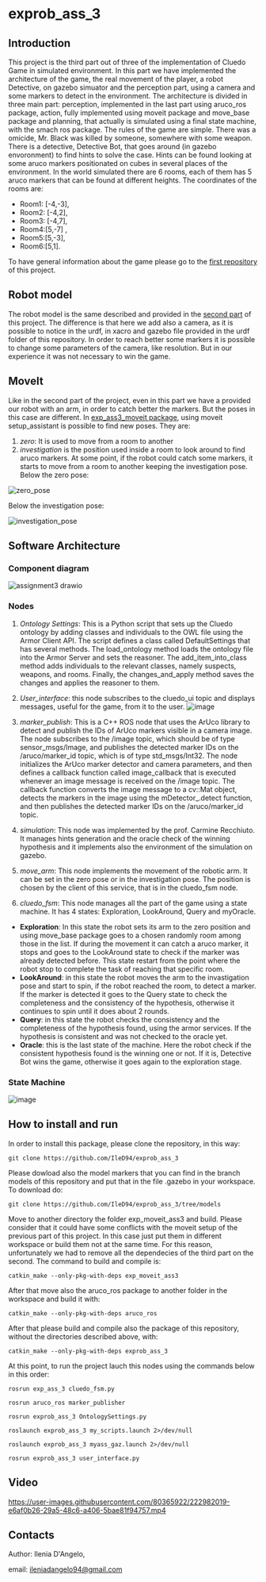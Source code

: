 # exprob_ass_3

## Introduction 
This project is the third part out of three of the implementation of Cluedo Game in simulated environment. In this part we have implemented the architecture of the game, the real movement of the player, a robot Detective, on gazebo simuator and the perception part, using a camera and some markers to detect in the environment. The architecture is divided in three main part: perception, implemented in the last part using aruco_ros package, action, fully implemented using moveit package and move_base package and planning, that actually is simulated using a final state machine, with the smach ros package. 
The rules of the game are simple. There was a omicide, Mr. Black was killed by someone, somewhere with some weapon. There is a detective, Detective Bot, that goes around (in gazebo envoronment) to find hints to solve the case. Hints can be found looking at some aruco markers positionated on cubes in several places of the environment. In the world simulated there are 6 rooms, each of them has 5 aruco markers that can be found at different heights.
The coordinates of the rooms are: 

- Room1: [-4,-3], 
- Room2: [-4,2], 
- Room3: [-4,7], 
- Room4:[5,-7] , 
- Room5:[5,-3], 
- Room6:[5,1].

To have general information about the game please go to the [first repository](https://github.com/IleD94/exprob_ass_1) of this project.

## Robot model
The robot model is the same described and provided in the [second part](https://github.com/IleD94/exprob_ass_2) of this project. The difference is that here we add also a camera, as it is possible to notice in the urdf, in xacro and gazebo file provided in the urdf folder of this repository. In order to reach better some markers it is possible to change some parameters of the camera, like resolution. But in our experience it was not necessary to win the game.

## MoveIt
Like in the second part of the project, even in this part we have a provided our robot with an arm, in order to catch better the markers. But the poses in this case are different. In [exp_ass3_moveit package](https://github.com/IleD94/exprob_ass_3/tree/main/exp_ass3_moveit), using moveit setup_assistant is possible to find new poses. They are:
1. *zero*: It is used to move from a room to another
2. *investigation* is the position used inside a room to look around to find aruco markers. At some point, if the robot could catch some markers, it starts to move from a room to another keeping the investigation pose.
Below the zero pose:

![zero_pose](https://user-images.githubusercontent.com/80365922/222979884-4b90011d-6ff3-4921-8206-b265f232ae3c.png)

Below the investigation pose:

![investigation_pose](https://user-images.githubusercontent.com/80365922/222979891-8eb79df3-8489-4738-943b-d4cb5e0489b5.png)


## Software Architecture
### Component diagram
![assignment3 drawio](https://user-images.githubusercontent.com/80365922/222980019-e6d07e6c-22a4-4567-b6e1-b9b866cd6ee3.png)
### Nodes
1. *Ontology Settings*: This is a Python script that sets up the Cluedo ontology by adding classes and individuals to the OWL file using the Armor Client API. The script defines a class called DefaultSettings that has several methods. The load_ontology method loads the ontology file into the Armor Server and sets the reasoner. The add_item_into_class method adds individuals to the relevant classes, namely suspects, weapons, and rooms. Finally, the changes_and_apply method saves the changes and applies the reasoner to them.
2. *User_interface*: this node subscribes to the cluedo_ui topic and displays messages, useful for the game, from it to the user.
![image](https://user-images.githubusercontent.com/80365922/222980993-2b43e26f-4301-44c2-9598-89b931e710ac.png)

3. *marker_publish*: This is a C++ ROS node that uses the ArUco library to detect and publish the IDs of ArUco markers visible in a camera image. The node subscribes to the /image topic, which should be of type sensor_msgs/Image, and publishes the detected marker IDs on the /aruco/marker_id topic, which is of type std_msgs/Int32. The node initializes the ArUco marker detector and camera parameters, and then defines a callback function called image_callback that is executed whenever an image message is received on the /image topic. The callback function converts the image message to a cv::Mat object, detects the markers in the image using the mDetector_.detect function, and then publishes the detected marker IDs on the /aruco/marker_id topic.
4. *simulation*: This node was implemented by the prof. Carmine Recchiuto. It manages hints generation and the oracle check of the winning hypothesis and it implements also the environment of the simulation on gazebo.
5. *move_arm*: This node implements the movement of the robotic arm. It can be set in the zero pose or in the investigation pose. The position is chosen by the client of this service, that is in the cluedo_fsm node.
5. *cluedo_fsm*: This node manages all the part of the game using a state machine. It has 4 states: Exploration, LookAround, Query and myOracle.
- **Exploration**: In this state the robot sets its arm to the zero position and using move_base package goes to a chosen randomly room among those in the list. If during the movement it can catch a aruco marker, it stops and goes to the LookAround state to check if the marker was already detected before. This state restart from the point where the robot stop to complete the task of reaching that specific room.
- **LookAround**:  in this state the robot moves the arm to the invastigation pose and start to spin, if the robot reached the room, to detect a marker. If the marker is detected it goes to the Query state to check the completeness and the consistency of the hypothesis, otherwise it continues to spin until it does about 2 rounds.
- **Query**: in this state the robot checks the consistency and the completeness of the hypothesis found, using the armor services. If the hypothesis is consistent and was not checked to the oracle yet.
- **Oracle**: this is the last state of the machine. Here the robot check if the consistent hypothesis found is the winning one or not. If it is, Detective Bot wins the game, otherwise it goes again to the exploration stage.
### State Machine
![image](https://user-images.githubusercontent.com/80365922/222980920-b4fce1bf-a8dd-4914-a87d-7bac968efb4a.png)

## How to install and run
In order to install this package, please clone the repository, in this way:
```
git clone https://github.com/IleD94/exprob_ass_3
```
Please dowload also the model markers that you can find in the branch models of this repository and put that in the file .gazebo in your workspace. To download do:
```
git clone https://github.com/IleD94/exprob_ass_3/tree/models
```
Move to another directory the folder exp_moveit_ass3 and build. Please consider that it could have some conflicts with the moveit setup of the previous part of this project. In this case just put them in different workspace or build them not at the same time. For this reason, unfortunately we had to remove all the dependecies of the third part on the second. The command to build and compile is:
```
catkin_make --only-pkg-with-deps exp_moveit_ass3
```
After that move also the aruco_ros package to another folder in the workspace and build it with:
```
catkin_make --only-pkg-with-deps aruco_ros
```
After that please build and compile also the package of this repository, without the directories described above, with:
```
catkin_make --only-pkg-with-deps exprob_ass_3
```
At this point, to run the project lauch this nodes using the commands below in this order:
```
rosrun exp_ass_3 cluedo_fsm.py
```
```
rosrun aruco_ros marker_publisher
```
```
rosrun exprob_ass_3 OntologySettings.py
```
```
roslaunch exprob_ass_3 my_scripts.launch 2>/dev/null
```
```
roslaunch exprob_ass_3 myass_gaz.launch 2>/dev/null
```
```
rosrun exprob_ass_3 user_interface.py 
```

## Video


https://user-images.githubusercontent.com/80365922/222982019-e6af0b26-29a5-48c6-a406-5bae81f94757.mp4



## Contacts
Author: Ilenia D'Angelo,

email: ileniadangelo94@gmail.com
